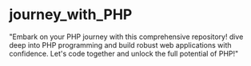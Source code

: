 # journey_with_PHP
 "Embark on your PHP journey with this comprehensive repository! dive deep into PHP programming and build robust web applications with confidence. Let's code together and unlock the full potential of PHP!"

